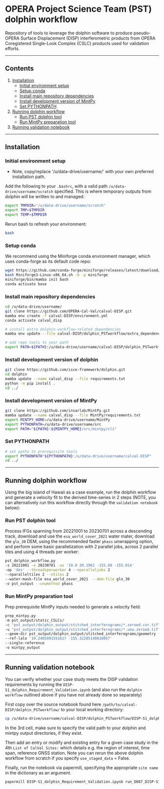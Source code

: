 # OPERA Project Science Team (PST) dolphin workflow 
Repository of tools to leverage the dolphin software to produce pseudo- OPERA Surface Displacement (DISP) interferometric products from OPERA Coregistered Single-Look Complex (CSLC) products used for validation efforts.

------
## Contents

1. [Installation](#installation)
    -   [Initial environment setup](#initial-environment-setup)
    -   [Setup conda](#setup-conda)
    -   [Install main repository dependencies](#install-main-repository-dependencies)
    -   [Install development version of MintPy](#install-development-version-of-MintPy)
    -   [Set PYTHONPATH](#set_pythonpath)
2. [Running dolphin workflow](#running-dolphin-workflow)
    -   [Run PST dolphin tool](#run-pst-dolphin-tool)
    -   [Run MintPy preparation tool](#run-MintPy-preparation-tool)
3. [Running validation notebook](#running-validation-notebook)

------
## Installation

### Initial environment setup
* Note, copy/replace '/u/data-drive/username/' with your own preferred installation path.

Add the following to your `.bashrc`, with a valid path `/u/data-drive/username/scratch` specified.
This is where temporary outputs from dolphin will be written to and managed:
```.bash
export TMPDIR="/u/data-drive/username/scratch"
export TMP=$TMPDIR
export TEMP=$TMPDIR
```

Rerun bash to refresh your environment:
```.bash
bash
```

### Setup conda
We recommend using the Miniforge conda environment manager, which uses conda-forge as its default code repo:
```.bash
wget https://github.com/conda-forge/miniforge/releases/latest/download/Miniforge3-Linux-x86_64.sh
bash Miniforge3-Linux-x86_64.sh -b -p miniforge
miniforge/bin/mamba init bash
conda activate base
```

### Install main repository dependencies
```.bash
cd /u/data-drive/username/
git clone https://github.com/OPERA-Cal-Val/calval-DISP.git
mamba env create -f calval-DISP/environment.yml
conda activate calval_disp

# install extra dolphin workflow-related dependencies
mamba env update --file calval-DISP/dolphin_PSTworkflow/extra_dependencies.yml --name calval_disp

# add repo tools to your path
export PATH=${PATH}:/u/data-drive/username/calval-DISP/dolphin_PSTworkflow"
```

### Install development version of dolphin
```.bash
git clone https://github.com/isce-framework/dolphin.git
cd dolphin
mamba update --name calval_disp --file requirements.txt
python -m pip install .
cd ../
```

### Install development version of MintPy
```.bash
git clone https://github.com/insarlab/MintPy.git
mamba update --name calval_disp --file MintPy/requirements.txt
export MINTPY_HOME=/u/data-drive/username/MintPy
export PYTHONPATH=/u/data-drive/username/src
export PATH="${PATH}:${MINTPY_HOME}/src/mintpy/cli"
```

### Set PYTHONPATH
```.bash
# set paths to prerequisite tools
export PYTHONPATH"${PYTHONPATH}:/u/data-drive/username/calval-DISP"
cd ../
```

------
## Running dolphin workflow

Using the big island of Hawaii as a case example, run the dolphin workflow and generate a velocity fit to the derived time-series in 2 steps (NOTE, you can alternatively run this workflow directly through the `validation notebook` below):

### Run PST dolphin tool

Process IFGs spanning from 20221001 to 20230701 across a descending track, download and use the `esa_world_cover_2021` water mater, download the `glo_30` DEM, using the recommended faster `phass` unwrapping option, and perform some basic parallelization with 2 parallel jobs, across 2 parallel tiles and using 4 threads per worker:

```.bash
pst_dolphin_workflow.py 
-s 20221001 -e 20230701 -ao '19.0 20.1962 -155.88 -155.014' 
-op 'des' --threadsperworker 4 --nparalleljobs 2 
--nparalleltiles 2 --ntiles 2
--water-mask-file esa_world_cover_2021  --dem-file glo_30
-o pst_output --unwmethod phass
```

### Run MintPy preparation tool

Prep prerequisite MintPy inputs needed to generate a velocity field:
```.bash
prep_mintpy.py
-m pst_output/static_CSLCs/
-c "pst_output/dolphin_output/stitched_interferograms/*.zeroed.cor.tif"
-u "pst_output/dolphin_output/stitched_interferograms/*.unw.zeroed.tif"
--geom-dir pst_output/dolphin_output/stitched_interferograms/geometry
--ref-lalo '19.2485991551617 -155.32285148610057'
--single-reference
-o mintpy_output
```

------
## Running validation notebook

You can verify whether your case study meets the DISP validation requirements by running the `DISP-S1_dolphin_Requirement_Validation.ipynb` (and also run the `dolphin workflow` outlined above if you have not already done so separately)

First copy over the source notebook found here `/path/to/calval-DISP/dolphin_PSTworkflow/` to your local working directory:
```.bash
cp /u/data-drive/username/calval-DISP/dolphin_PSTworkflow/DISP-S1_dolphin_Requirement_Validation.ipynb .
```

In the 3rd cell, make sure to specify the valid path to your dolphin and mintpy output directories, if they exist. 

Then add an entry or modify and existing entry for a given case study in the 4th `List of CalVal Sites:` which details e.g. the region of interest, time span, reference GNSS station. Note you can rerun the above dolphin workflow from scratch if you specify `use_staged_data` = False.

Finally, run the notebook via papermill, specifying the appropriate `site name` in the dictionary as an argument.
```.bash
papermill DISP-S1_dolphin_Requirement_Validation.ipynb run_D087_DISP-S1_Requirement_Validation.ipynb -p site 'des_D087'
```

